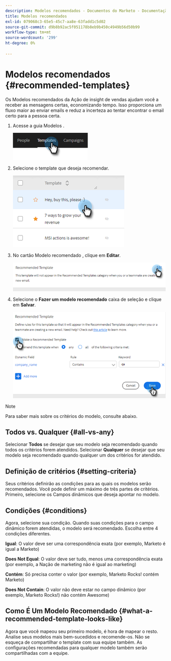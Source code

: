 ```yaml
---
description: Modelos recomendados - Documentos do Marketo - Documentação do produto
title: Modelos recomendados
exl-id: 079068c3-65e5-45c7-aa8e-63fadd1c5d02
source-git-commit: d9b8b92ac5f051178b8eb9b450c4949b56d50b99
workflow-type: tm+mt
source-wordcount: '299'
ht-degree: 0%

---
```


# Modelos recomendados {#recommended-templates}

Os Modelos recomendados da Ação de insight de vendas ajudam você a receber as mensagens certas, economizando tempo. Isso proporciona um fluxo maior ao enviar emails e reduz a incerteza ao tentar encontrar o email certo para a pessoa certa.

1. Acesse a guia Modelos .

   ![](assets/recommended-templates-1.png)

1. Selecione o template que deseja recomendar.

   ![](assets/recommended-templates-2.png)

1. No cartão Modelo recomendado , clique em **Editar**.

   ![](assets/recommended-templates-3.png)

1. Selecione o **Fazer um modelo recomendado** caixa de seleção e clique em **Salvar**.

   ![](assets/recommended-templates-4.png)

>[!NOTE]
>
>Para saber mais sobre os critérios do modelo, consulte abaixo.

## Todos vs. Qualquer {#all-vs-any}

Selecionar **Todos** se desejar que seu modelo seja recomendado quando todos os critérios forem atendidos. Selecionar **Qualquer** se desejar que seu modelo seja recomendado quando qualquer um dos critérios for atendido.

## Definição de critérios {#setting-criteria}

Seus critérios definirão as condições para as quais os modelos serão recomendados. Você pode definir um máximo de três partes de critérios. Primeiro, selecione os Campos dinâmicos que deseja apontar no modelo.

## Condições {#conditions}

Agora, selecione sua condição. Quando suas condições para o campo dinâmico forem atendidas, o modelo será recomendado. Escolha entre 4 condições diferentes.

**Igual**: O valor deve ser uma correspondência exata (por exemplo, Marketo é igual a Marketo)

**Does Not Equal**: O valor deve ser tudo, menos uma correspondência exata (por exemplo, a Nação de marketing não é igual ao marketing)

**Contém**: Só precisa conter o valor (por exemplo, Marketo Rocks! contém Marketo)

**Does Not Contain**: O valor não deve estar no campo dinâmico (por exemplo, Marketo Rocks!) não contém Awesome)

## Como É Um Modelo Recomendado {#what-a-recommended-template-looks-like}

Agora que você mapeou seu primeiro modelo, é hora de mapear o resto. Analise seus modelos mais bem-sucedidos e recomende-os. Não se esqueça de compartilhar o template com sua equipe também. As configurações recomendadas para qualquer modelo também serão compartilhadas com a equipe.
